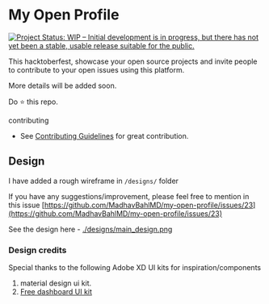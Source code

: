 # My Open Profile

[![Project Status: WIP – Initial development is in progress, but there has not yet been a stable, usable release suitable for the public.](https://www.repostatus.org/badges/latest/wip.svg)](https://www.repostatus.org/#wip)

This hacktoberfest, showcase your open source projects and invite people to contribute to your open issues using this platform.

More details will be added soon.

Do ⭐ this repo.

contributing
- See [Contributing Guidelines](https://github.com/MadhavBahlMD/my-open-profile/blob/master/CONTRIBUTING.md) for great contribution.

## Design

I have added a rough wireframe in `/designs/` folder

If you have any suggestions/improvement, please feel free to mention in this issue [https://github.com/MadhavBahlMD/my-open-profile/issues/23](https://github.com/MadhavBahlMD/my-open-profile/issues/23)

See the design here - [./designs/main_design.png](./designs/main_design.png)

### Design credits 

Special thanks to the following Adobe XD UI kits for inspiration/components

1. material design ui kit.
2. [Free dashboard UI kit](https://www.behance.net/gallery/60714355/FREE-Dashboard-UI-Kit-for-Adobe-XD)

